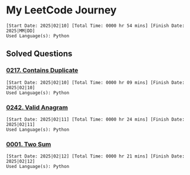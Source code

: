 # My LeetCode Journey
    [Start Date: 2025|02|10] [Total Time: 0000 hr 54 mins] [Finish Date: 2025|MM|DD]
    Used Language(s): Python

## Solved Questions

### [0217. Contains Duplicate](https://leetcode.com/problems/contains-duplicate/)
    [Start Date: 2025|02|10] [Total Time: 0000 hr 09 mins] [Finish Date: 2025|02|10]
    Used Language(s): Python

### [0242. Valid Anagram](https://leetcode.com/problems/valid-anagram/)
    [Start Date: 2025|02|11] [Total Time: 0000 hr 24 mins] [Finish Date: 2025|02|11]
    Used Language(s): Python

### [0001. Two Sum](https://leetcode.com/problems/two-sum/description/)
    [Start Date: 2025|02|12] [Total Time: 0000 hr 21 mins] [Finish Date: 2025|02|12]
    Used Language(s): Python